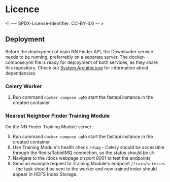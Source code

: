 # Licence

<! --- SPDX-License-Identifier: CC-BY-4.0  -- >

## Deployment

Before the deployment of main NN Finder API, the Downloader service needs to be running, preferrably on a separate server. The docker-compose.yml file is ready for deployment of both services, as they share this repository. Check out [System Architecture](docs/SYSTEM-ARCHITECTURE.md) for information about dependencies.

### Celery Worker

1. Run command `docker compose up`to start the fastapi instance in the created container

### Nearest Neighbor Finder Training Module
On the NN Finder Training Module server:

5. Run command `docker compose up`to start the fastapi instance in the created container
2. Use Training Module's health check `/diag` - Celery should be accessible through the Redis/RabbitMQ connection, so the status should be `UP`.
3. Navigate to the /docs webpage on port 8001 to test the endpoints
4. Send an example request to Training Module's endpoint `/train/services` - the task should be sent to the worker and new trained index should appear in HDFS Index Storage.
